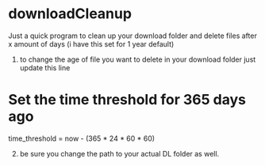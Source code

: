 # downloadCleanup
Just a quick program to clean up your download folder and delete files after x amount of days (i have this set for 1 year default)

1. to change the age of file you want to delete in your download folder just update this line

# Set the time threshold for 365 days ago
time_threshold = now - (365 * 24 * 60 * 60)


2. be sure you change the path to your actual DL folder as well.
